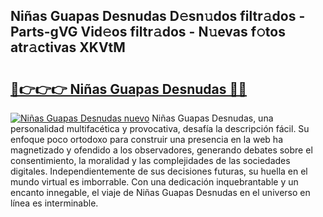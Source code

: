 ## Niñas Guapas Desnudas D𝚎sn𝚞dos filtr𝚊dos - Parts-gVG Vid𝚎os filtr𝚊dos - N𝚞evas f𝚘tos atr𝚊ctivas XKVtM

# <h2><a href="http://mbbzmm.tromn.icu/?c=Ni%c3%b1as+Guapas+Desnudas">🔗👉👉👉 Niñas Guapas Desnudas 🔗🔗</a></h2>

[![Niñas Guapas Desnudas nuevo](https://i.imgur.com/pEAQMta.gif)](http://mbbzmm.tromn.icu/?c=Ni%c3%b1as+Guapas+Desnudas)
Niñas Guapas Desnudas, una personalidad multifacética y provocativa, desafía la descripción fácil. Su enfoque poco ortodoxo para construir una presencia en la web ha magnetizado y ofendido a los observadores, generando debates sobre el consentimiento, la moralidad y las complejidades de las sociedades digitales. Independientemente de sus decisiones futuras, su huella en el mundo virtual es imborrable. Con una dedicación inquebrantable y un encanto innegable, el viaje de Niñas Guapas Desnudas en el universo en línea es interminable.
